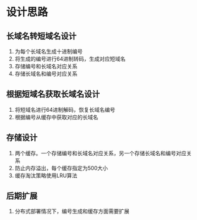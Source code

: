 # 设计思路

## 长域名转短域名设计
1. 为每个长域名生成十进制编号
2. 将生成的编号进行64进制转码，生成对应短域名
3. 存储编号和长域名对应关系
4. 存储长域名和编号对应关系


## 根据短域名获取长域名设计
 1. 将短域名进行64进制解码，恢复长域名编号
 2. 根据编号从缓存中获取对应的长域名


## 存储设计
1. 两个缓存。一个存储编号和长域名对应关系，另一个存储长域名和编号对应关系
2. 防止内存溢出，每个缓存指定为500大小
3. 缓存淘汰策略使用LRU算法

## 后期扩展

1. 分布式部署情况下，编号生成和缓存方面需要扩展